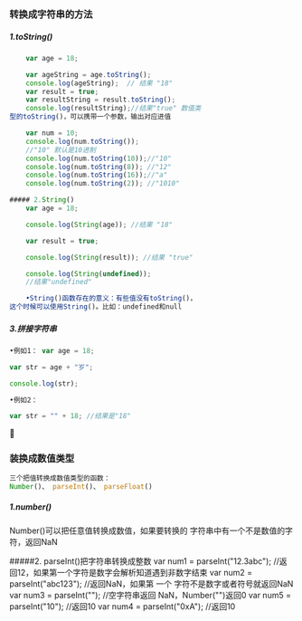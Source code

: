 ### 转换成字符串的方法

##### 1.toString\(\)

```js
    var age = 18;

    var ageString = age.toString();
    console.log(ageString);  // 结果 "18"
    var result = true;
    var resultString = result.toString();
    console.log(resultString);//结果"true" 数值类
型的toString()，可以携带一个参数，输出对应进值

    var num = 10;
    console.log(num.toString()); 
    //"10" 默认是10进制
    console.log(num.toString(10));//"10"
    console.log(num.toString(8)); //"12"
    console.log(num.toString(16));//"a"
    console.log(num.toString(2)); //"1010"

```

```js
##### 2.String()
    var age = 18; 

    console.log(String(age)); //结果 "18"

    var result = true;

    console.log(String(result)); //结果 "true"

    console.log(String(undefined)); 
    //结果"undefined"

    •String()函数存在的意义：有些值没有toString()，
这个时候可以使用String()。比如：undefined和null

```

##### 3.拼接字符串

```js
•例如1： var age = 18; 

var str = age + "岁";

console.log(str);

•例如2：

var str = "" + 18; //结果是"18"
```



### 装换成数值类型

```js
三个把值转换成数值类型的函数：
Number()、 parseInt()、 parseFloat()
```

##### 1.number\(\)

Number\(\)可以把任意值转换成数值，如果要转换的
字符串中有一个不是数值的字符，返回NaN

#####2.
    parseInt()把字符串转换成整数
    var num1 = parseInt("12.3abc");  //返回12，如果第一个字符是数字会解析知道遇到非数字结束
    var num2 = parseInt("abc123");  //返回NaN，如果第    一个    字符不是数字或者符号就返回NaN
    var num3 = parseInt("");        //空字符串返回    NaN，Number("")返回0
    var num5 = parseInt("10");      //返回10
    var num4 = parseInt("0xA");     //返回10

